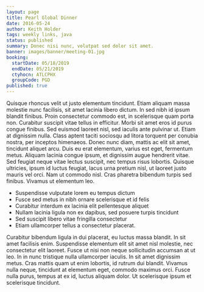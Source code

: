 ```yaml
---
layout: page
title: Pearl Global Dinner
date: 2016-05-24
author: Keith Holder
tags: weekly links, java
status: published
summary: Donec nisi nunc, volutpat sed dolor sit amet.
banner: images/banner/meeting-01.jpg
booking:
  startDate: 05/18/2019
  endDate: 05/21/2019
  ctyhocn: ATLCPHX
  groupCode: PGD
published: true
---
```

Quisque rhoncus velit ut justo elementum tincidunt. Etiam aliquam massa molestie nunc facilisis, sit amet lacinia libero dictum. In sed nibh id ipsum blandit finibus. Proin consectetur commodo est, in scelerisque quam porta non. Curabitur suscipit vitae tellus in efficitur. Morbi sit amet eros id purus congue finibus. Sed euismod laoreet nisl, sed iaculis ante pulvinar ut.
Etiam at dignissim nulla. Class aptent taciti sociosqu ad litora torquent per conubia nostra, per inceptos himenaeos. Donec nunc diam, mattis ac elit sit amet, tincidunt aliquet arcu. Duis eu erat elementum, varius est eget, fermentum metus. Aliquam lacinia congue ipsum, et dignissim augue hendrerit vitae. Sed feugiat neque vitae lectus suscipit, nec tempus risus lobortis. Quisque ultricies, ipsum id luctus feugiat, lacus urna pretium nisl, ut laoreet justo mauris vel orci. Nam ut commodo nisl. Cras pharetra bibendum turpis sed finibus. Vivamus ut elementum leo.

* Suspendisse vulputate lorem eu tempus dictum
* Fusce sed metus in nibh ornare scelerisque et id felis
* Curabitur interdum ex lacinia elit pellentesque aliquet
* Nullam lacinia ligula non ex dapibus, sed posuere turpis tincidunt
* Sed suscipit libero vitae fringilla consectetur
* Etiam ullamcorper tellus a consectetur placerat.

Curabitur bibendum ligula in dui placerat, eu luctus massa blandit. In sit amet facilisis enim. Suspendisse elementum elit sit amet nisl molestie, nec consectetur elit laoreet. Fusce ut nisi non neque sollicitudin accumsan at ut leo. In in nunc tristique nulla ullamcorper iaculis. In sit amet dignissim metus. Cras mattis quam ut enim lobortis, id rutrum dui blandit. Vivamus nulla neque, tincidunt at elementum eget, commodo maximus orci. Fusce nulla purus, tempus at ex id, luctus aliquam dolor. Ut scelerisque ipsum et scelerisque tincidunt.

